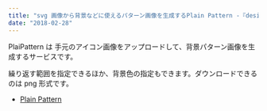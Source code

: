 ```yaml
---
title: "svg 画像から背景などに使えるパターン画像を生成するPlain Pattern -『design』"
date: "2018-02-28"
---
```


PlaiPattern は 手元のアイコン画像をアップロードして、背景パターン画像を生成するサービスです。

繰り返す範囲を指定できるほか、背景色の指定もできます。ダウンロードできるのは png 形式です。

- [Plain Pattern](http://www.kennethcachia.com/plain-pattern/app/)
